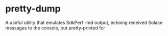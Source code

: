 # pretty-dump
A useful utility that emulates SdkPerf -md output, echoing received Solace messages to the console, but pretty-printed for 
